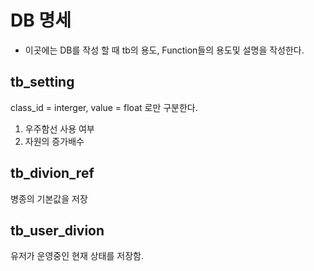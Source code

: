 # DB 명세
- 이곳에는 DB를 작성 할 때 tb의 용도, Function들의 용도및 설명을 작성한다. 

## tb_setting
class_id = interger, value = float 로만 구분한다.
1. 우주함선 사용 여부
2. 자원의 증가배수

## tb_divion_ref
병종의 기본값을 저장

## tb_user_divion
유저가 운영중인 현재 상태를 저장함.

